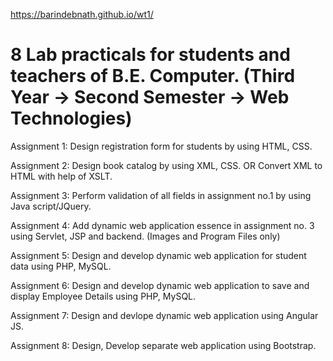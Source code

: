 https://barindebnath.github.io/wt1/

# 8 Lab practicals for students and teachers of B.E. Computer. (Third Year -> Second Semester -> Web Technologies)

Assignment 1: Design registration form for students by using HTML, CSS.

Assignment 2: Design book catalog by using XML, CSS. OR Convert XML to HTML with help of XSLT.
              
Assignment 3: Perform validation of all fields in assignment no.1 by using Java script/JQuery.

Assignment 4: Add dynamic web application essence in assignment no. 3 using Servlet, JSP and backend. (Images and Program Files only)

Assignment 5: Design and develop dynamic web application for student data using PHP, MySQL.

Assignment 6: Design and develop dynamic web application to save and display Employee Details using PHP, MySQL.

Assignment 7: Design and devlope dynamic web application using Angular JS.

Assignment 8: Design, Develop separate web application using Bootstrap.
